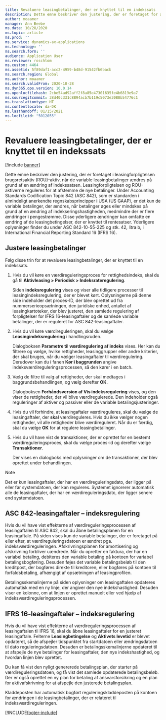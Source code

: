 ```yaml
---
title: Revaluere leasingbetalinger, der er knyttet til en indekssats
description: Dette emne beskriver den justering, der er foretaget for at lease passivet for et ROU-aktiv, når de variable leasede betalinger ændres på grund af en ændring af indekssatsen.
author: moaamer
manager: Ann Beebe
ms.date: 10/28/2020
ms.topic: article
ms.prod: ''
ms.service: dynamics-ax-applications
ms.technology: ''
ms.search.form: ''
audience: Application User
ms.reviewer: roschlom
ms.custom: 4464
ms.assetid: 5f89daf1-acc2-4959-b48d-91542fb6bacb
ms.search.region: Global
ms.author: moaamer
ms.search.validFrom: 2020-10-28
ms.dyn365.ops.version: 10.0.14
ms.openlocfilehash: 2cbe54ad92aff2f8a85e47301635fe4b6819e9a7
ms.sourcegitcommit: 38d40c331c8894acb7b119c5073e3088b54776c1
ms.translationtype: HT
ms.contentlocale: da-DK
ms.lasthandoff: 01/15/2021
ms.locfileid: "5012055"
---
```

# <a name="revalue-lease-payments-that-are-linked-to-an-index-rate"></a>Revaluere leasingbetalinger, der er knyttet til en indekssats

[!include [banner](../includes/banner.md)]

Dette emne beskriver den justering, der er foretaget i leasingforpligtelsen brugsretsaktiv (ROU)-aktiv, når de variable leasingbetalinger ændres på grund af en ændring af indekssatsen. Leasingforpligtelsen og ROU-aktiverne reguleres for at afstemme de nye betalinger. Under Accounting Standards Codification Topic 842 (ASC 842), som er standarden i almindeligt anerkendte regnskabsprincipper i USA (US GAAP), er det kun de variable betalinger, der ændres, når betalinger øges eller mindskes på grund af en ændring af indekseringshastigheden, medmindre der er flere ændringer i pengestrømme. Disse yderligere ændringer kan omfatte en ændring af de leasingbetingelser, der er knyttet til rentesatser. Yderligere oplysninger finder du under ASC 842-10-55-225 og stk. 42, litra b, i International Financial Reporting Standard 16 (IFRS 16).

## <a name="adjust-lease-payments"></a>Justere leasingbetalinger

Følg disse trin for at revaluere leasingbetalinger, der er knyttet til en indekssats.

1. Hvis du vil køre en værdireguleringsproces for rettighedsindeks, skal du gå til **Aktivleasing \> Periodisk \> Indeksrateregulering**.

    Siden **indeksregulering** vises og viser alle tidligere processer til leasingindeksregulering, der er blevet kørt. Oplysningerne på denne side indeholder det proces-ID, der blev oprettet ud fra nummerserieopsætningen, den juridiske enhed, antallet af leasingkartoteker, der blev justeret, den samlede regulering af forpligtelser for IFRS 16-leasingaftaler og de samlede variable betalinger, der er reguleret for ASC 842-leasingaftaler.

2. Hvis du vil køre værdireguleringen, skal du vælge **Leasingindeksregulering** i handlingsruden.

    Dialogboksen **Parametre til værdiregulering af indeks** vises. Her kan du filtrere og vælge, hvilke rettigheder, leasinggrupper eller andre kriterier, der skal bruges, når du vælger leasingaftaler til værdiregulering. Derudover kan du i fanen **Kør i baggrunden** angive indeksværdireguleringsprocessen, så den kører i en batch.

4. Vælg de filtre til valg af rettigheder, der skal medtages i baggrundsbehandlingen, og vælg derefter **OK**.

    Dialogboksen **Forhåndsversion af Vis indeksregulering** vises, og den viser de rettigheder, der vil blive værdiregulerede. Den indeholder også reguleringer af aktiver og passiver eller de variable betalingsjusteringer.
    
5. Hvis du vil forhindre, at leasingaftaler værdireguleres, skal du vælge de leasingaftaler, der **skal** værdireguleres. Hvis du ikke vælger nogen rettigheder, vil alle rettigheder blive værdireguleret. Når du er færdig, skal du vælge **OK** for at regulere leasingbetalinger.
6. Hvis du vil have vist de transaktioner, der er oprettet for en bestemt værdireguleringsproces, skal du vælge proces-id og derefter vælge **Transaktioner**.

    Der vises en dialogboks med oplysninger om de transaktioner, der blev oprettet under behandlingen.

> [!NOTE]
> Det er kun leasingaftaler, der har en værdireguleringsdato, der ligger på eller før systemdatoen, der kan reguleres. Systemet ignorerer automatisk alle de leasingaftaler, der har en værdireguleringsdato, der ligger senere end systemdatoen.

## <a name="asc-842-leases--index-revaluation"></a>ASC 842-leasingaftaler – indeksregulering

Hvis du vil have vist effekterne af værdireguleringsprocessen af leasingaftalen til ASC 842, skal du åbne betalingsplanen for en leasingaftale. På siden vises kun de variable betalinger, der er foretaget på eller efter, at værdireguleringsdatoen er ændret pga. indeksværdireguleringen. Afskrivningsplanen for amortisering og afskrivning forbliver uændrede. Når du opretter en faktura, der har en variabel betaling, debiteres den variable betaling på kontoen for variabel betalingsbogføring. Desuden føjes det variable betalingsbeløb til den kreditpost, der bogføres direkte til kreditoren, eller bogføres på kontoen til forfaldsbetaling, afhængigt af opsætningen af leasingprofilen.

Betalingsskemalinjerne på siden oplysninger om leasingaftalen opdateres automatisk med en ny linje, der angiver den nye indekshastighed. Desuden viser en kolonne, om at linjen er oprettet manuelt eller ved hjælp af indeksværdireguleringsprocessen.

## <a name="ifrs-16-leases--index-revaluation"></a>IFRS 16-leasingaftaler – indeksregulering

Hvis du vil have vist effekterne af værdireguleringsprocessen af leasingaftalen til IFRS 16, skal du åbne leasingaftaler for en justeret leasingaftale. Felterne **Leasingbetingelse** og **Aktivets levetid** er blevet opdateret, så de afspejler tidspunktet fra startdatoen eller ændringsdatoen til dato reguleringsdatoen. Desuden er betalingsskemalinjerne opdateret til at afspejle de nye betalinger for leasingaftaler, den nye indekshastighed, og hvordan linjen blev oprettet.

Du kan få vist den nyligt genererede betalingsplan, der starter på værdireguleringsdatoen, og få vist det samlede opdaterede betalingsbeløb. Der er også oprettet en ny plan for betaling af ansvarsforsikring og en plan for aktivafskrivning for at afspejle den justerede betalingsplan.

Kladdeposten har automatisk bogført reguleringskladdeposten på kontoen for ændringen i de leasingbetalinger, der er relateret til indeksværdireguleringen.


[!INCLUDE[footer-include](../../includes/footer-banner.md)]